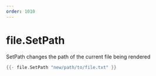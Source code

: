 ```yaml
---
order: 1010
---
```


<!-- Generated by tools/docgen. DO NOT EDIT. -->

# file.SetPath

SetPath changes the path of the current file being rendered

```go
{{- file.SetPath "new/path/to/file.txt" }}
```
